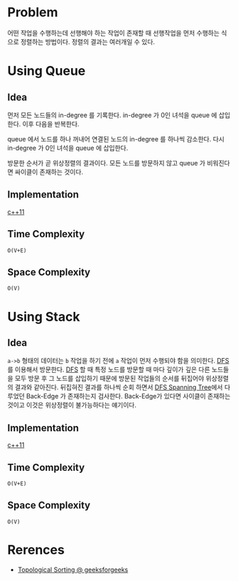 # Problem

어떤 작업을 수행하는데 선행해야 하는 작업이 존재할 때 선행작업을 먼저 
수행하는 식으로 정렬하는 방법이다. 정렬의 결과는 여러개일 수 있다.

# Using Queue

## Idea

먼저 모든 노드들의 in-degree 를 기록한다. in-degree 가 0인 녀석을 
queue 에 삽입한다. 이후 다음을 반복한다. 

queue 에서 노드를 하나 꺼내어 연결된 노드의 in-degree 를
하나씩 감소한다. 다시 in-degree 가 0인 녀석을 queue 에 삽입한다.  

방문한 순서가 곧 위상정렬의 결과이다. 모든 노드를 방문하지 않고 queue 가 비워진다면 싸이클이 존재하는 것이다.

## Implementation

[c++11](a.cpp)

## Time Complexity

```
O(V+E)
```

## Space Complexity

```
O(V)
```

# Using Stack

## Idea

`a->b` 형태의 데이터는 `b` 작업을 하기 전에 `a` 작업이 먼저 수행되야 함을 의미한다.
[DFS](fundamentals/graph/dfs/README.md) 를 이용해서 방문한다. [DFS](fundamentals/graph/dfs/README.md) 할 때 특정 노드를 방문할 때 마다 
깊이가 깊은 다른 노드들을 모두 방문 후 그 노드를 삽입하기 때문에
방문된 작업들의 순서를 뒤집어야 위상정렬의 결과와 같아진다. 
뒤집혀진 결과를 하나씩 순회 하면서 [DFS Spanning Tree]()에서 다루었던
Back-Edge 가 존재하는지 검사한다. Back-Edge가 있다면 사이클이 존재하는 
것이고 이것은 위상정렬이 불가능하다는 얘기이다.

## Implementation

[c++11](a.cpp)

## Time Complexity

```
O(V+E)
```

## Space Complexity

```
O(V)
```

# Rerences

* [Topological Sorting @ geeksforgeeks](https://www.geeksforgeeks.org/topological-sorting/)